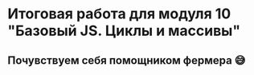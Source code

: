 # Итоговая работа для модуля 10 "Базовый JS. Циклы и массивы"

## Почувствуем себя помощником фермера 	&#128517;

